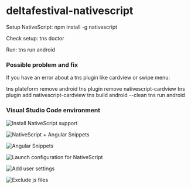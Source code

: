 # deltafestival-nativescript

Setup NativeScript: npm install -g nativescript

Check setup: tns doctor

Run: tns run android

### Possible problem and fix

If you have an error about a tns plugin like cardview or swipe menu:

tns plateform remove android
tns plugin remove nativescript-cardview
tns plugin add nativescript-cardview
tns build android --clean
tns run android

### Visual Studio Code environment
![Install NativeScript support](https://sophiadigitalart.com/wp-content/uploads/2019/04/vscodeextension1.jpg)

![NativeScript + Angular Snippets](https://sophiadigitalart.com/wp-content/uploads/2019/04/vscodeextension2.jpg)

![Angular Snippets](https://sophiadigitalart.com/wp-content/uploads/2019/04/vscodeextension3.jpg)

![Launch configuration for NativeScript](https://sophiadigitalart.com/wp-content/uploads/2019/04/vscodelaunch.jpg)

![Add user settings](https://sophiadigitalart.com/wp-content/uploads/2019/04/vscodesettings1.jpg)

![Exclude js files](https://sophiadigitalart.com/wp-content/uploads/2019/04/vscodesettings2.jpg)
